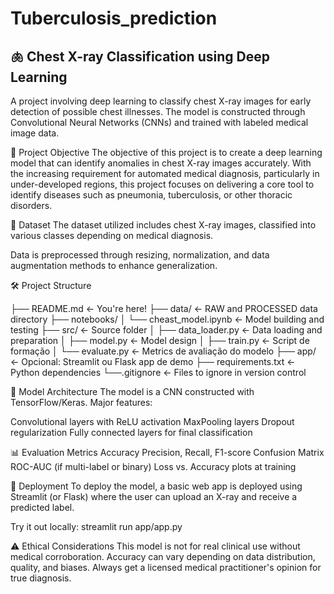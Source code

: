 # Tuberculosis_prediction

## 🫁 Chest X-ray Classification using Deep Learning
A project involving deep learning to classify chest X-ray images for early detection of possible chest illnesses. The model is constructed through Convolutional Neural Networks (CNNs) and trained with labeled medical image data.


🧠 Project Objective
The objective of this project is to create a deep learning model that can identify anomalies in chest X-ray images accurately. With the increasing requirement for automated medical diagnosis, particularly in under-developed regions, this project focuses on delivering a core tool to identify diseases such as pneumonia, tuberculosis, or other thoracic disorders.


📁 Dataset
The dataset utilized includes chest X-ray images, classified into various classes depending on medical diagnosis.


Data is preprocessed through resizing, normalization, and data augmentation methods to enhance generalization.

🛠️ Project Structure

├── README.md              <- You're here!
├── data/                  <- RAW and PROCESSED data directory
├── notebooks/
│   └── cheast_model.ipynb <- Model building and testing
├── src/                   <- Source folder
│   ├── data_loader.py     <- Data loading and preparation
│   ├── model.py           <- Model design
│   ├── train.py           <- Script de formação
│   └── evaluate.py        <- Metrics de avaliação do modelo
├── app/                   <- Opcional: Streamlit ou Flask app de demo
├── requirements.txt       <- Python dependencies
└──.gitignore             <- Files to ignore in version control



🧪 Model Architecture
The model is a CNN constructed with TensorFlow/Keras. Major features:

Convolutional layers with ReLU activation
MaxPooling layers
Dropout regularization
Fully connected layers for final classification

📊 Evaluation Metrics
Accuracy
Precision, Recall, F1-score
Confusion Matrix
ROC-AUC (if multi-label or binary)
Loss vs. Accuracy plots at training

🚀 Deployment
To deploy the model, a basic web app is deployed using Streamlit (or Flask) where the user can upload an X-ray and receive a predicted label.

Try it out locally:
streamlit run app/app.py

⚠️ Ethical Considerations
This model is not for real clinical use without medical corroboration.
Accuracy can vary depending on data distribution, quality, and biases.
Always get a licensed medical practitioner's opinion for true diagnosis.
